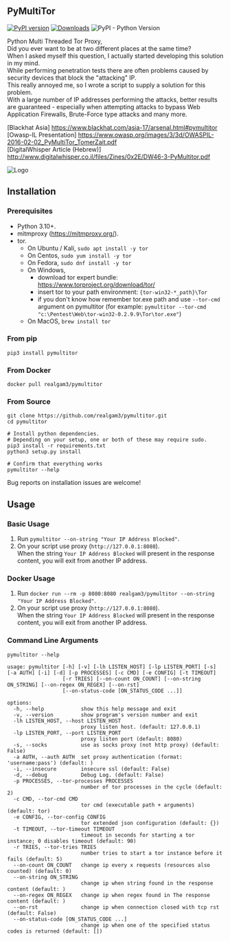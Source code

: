 ## PyMultiTor

[![PyPI version](https://img.shields.io/pypi/v/pymultitor)](https://pypi.org/project/pymultitor/)
[![Downloads](https://pepy.tech/badge/pymultitor)](https://pepy.tech/project/pymultitor)
![PyPI - Python Version](https://img.shields.io/pypi/pyversions/pymultitor)  

Python Multi Threaded Tor Proxy,  
Did you ever want to be at two different places at the same time?  
When I asked myself this question, I actually started developing this solution in my mind.  
While performing penetration tests there are often problems caused by security devices that block the "attacking" IP.  
This really annoyed me, so I wrote a script to supply a solution for this problem.  
With a large number of IP addresses performing the attacks, better results are guaranteed - especially when attempting
attacks to bypass Web Application Firewalls, Brute-Force type attacks and many more.

[Blackhat Asia] https://www.blackhat.com/asia-17/arsenal.html#pymultitor  
[Owasp-IL Presentation] https://www.owasp.org/images/3/3d/OWASPIL-2016-02-02_PyMultiTor_TomerZait.pdf  
[DigitalWhisper Article (Hebrew)] http://www.digitalwhisper.co.il/files/Zines/0x2E/DW46-3-PyMultitor.pdf

![Logo](https://raw.githubusercontent.com/realgam3/pymultitor/master/assets/img/pymultitor-logo.png)

## Installation

### Prerequisites

* Python 3.10+.
* mitmproxy (https://mitmproxy.org/).
* tor.
    * On Ubuntu / Kali, `sudo apt install -y tor`
    * On Centos, `sudo yum install -y tor`
    * On Fedora, `sudo dnf install -y tor`
    * On Windows,
        * download tor expert bundle: https://www.torproject.org/download/tor/
        * insert tor to your path environment: `{tor-win32-*_path}\Tor`
        * if you don't know how remember tor.exe path and use `--tor-cmd` argument on pymultitor (for
          example: `pymultitor --tor-cmd "c:\Pentest\Web\tor-win32-0.2.9.9\Tor\tor.exe"`)
    * On MacOS, `brew install tor`

### From pip

```shell
pip3 install pymultitor
```

### From Docker

```shell
docker pull realgam3/pymultitor
```

### From Source

```shell
git clone https://github.com/realgam3/pymultitor.git
cd pymultitor

# Install python dependencies.
# Depending on your setup, one or both of these may require sudo.
pip3 install -r requirements.txt
python3 setup.py install

# Confirm that everything works
pymultitor --help
```

Bug reports on installation issues are welcome!

## Usage

### Basic Usage

1. Run `pymultitor --on-string "Your IP Address Blocked"`.  
2. On your script use proxy (`http://127.0.0.1:8080`).  
   When the string `Your IP Address Blocked` will present in the response content, you will exit from another IP address.  

### Docker Usage

1. Run `docker run --rm -p 8080:8080 realgam3/pymultitor --on-string "Your IP Address Blocked"`.  
2. On your script use proxy (`http://127.0.0.1:8080`).  
   When the string `Your IP Address Blocked` will present in the response content, you will exit from another IP address.  


### Command Line Arguments

```shell
pymultitor --help
```

```text
usage: pymultitor [-h] [-v] [-lh LISTEN_HOST] [-lp LISTEN_PORT] [-s] [-a AUTH] [-i] [-d] [-p PROCESSES] [-c CMD] [-e CONFIG] [-t TIMEOUT]
                  [-r TRIES] [--on-count ON_COUNT] [--on-string ON_STRING] [--on-regex ON_REGEX] [--on-rst]
                  [--on-status-code [ON_STATUS_CODE ...]]

options:
  -h, --help            show this help message and exit
  -v, --version         show program's version number and exit
  -lh LISTEN_HOST, --host LISTEN_HOST
                        proxy listen host. (default: 127.0.0.1)
  -lp LISTEN_PORT, --port LISTEN_PORT
                        proxy listen port (default: 8080)
  -s, --socks           use as socks proxy (not http proxy) (default: False)
  -a AUTH, --auth AUTH  set proxy authentication (format: 'username:pass') (default: )
  -i, --insecure        insecure ssl (default: False)
  -d, --debug           Debug Log. (default: False)
  -p PROCESSES, --tor-processes PROCESSES
                        number of tor processes in the cycle (default: 2)
  -c CMD, --tor-cmd CMD
                        tor cmd (executable path + arguments) (default: tor)
  -e CONFIG, --tor-config CONFIG
                        tor extended json configuration (default: {})
  -t TIMEOUT, --tor-timeout TIMEOUT
                        timeout in seconds for starting a tor instance; 0 disables timeout (default: 90)
  -r TRIES, --tor-tries TRIES
                        number tries to start a tor instance before it fails (default: 5)
  --on-count ON_COUNT   change ip every x requests (resources also counted) (default: 0)
  --on-string ON_STRING
                        change ip when string found in the response content (default: )
  --on-regex ON_REGEX   change ip when regex found in The response content (default: )
  --on-rst              change ip when connection closed with tcp rst (default: False)
  --on-status-code [ON_STATUS_CODE ...]
                        change ip when one of the specified status codes is returned (default: [])
```
